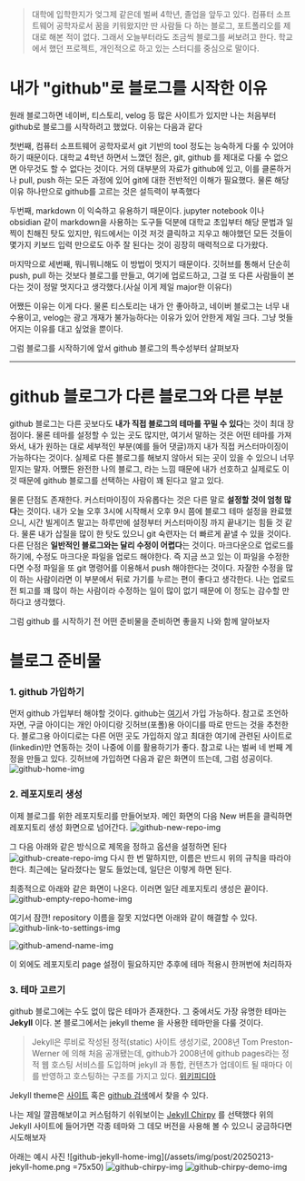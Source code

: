﻿> 대학에 입학한지가 엊그제 같은데 벌써 4학년, 졸업을 앞두고 있다. 컴퓨터 소프트웨어 공학자로서 꿈을 키워왔지만 딴 사람들 다 하는 블로그, 포트폴리오를 제대로 해본 적이 없다. 
> 그래서 오늘부터라도 조금씩 블로그를 써보려고 한다. 학교에서 했던 프로젝트, 개인적으로 하고 있는 스터디를 중심으로 말이다. 

# 내가 "github"로 블로그를 시작한 이유
원래 블로그하면 네이버, 티스토리, velog 등 많은 사이트가 있지만 나는 처음부터 github로 블로그를 시작하려고 했었다. 이유는 다음과 같다

첫번째, 컴퓨터 소프트웨어 공학자로서 git 기반의 tool 정도는 능숙하게 다룰 수 있어야 하기 때문이다. 대학교 4학년 하면서 느꼈던 점은, git, github 를 제대로 다룰 수 없으면 아무것도 할 수 없다는 것이다. 거의 대부분의 자료가 github에 있고, 이를 클론하거나 pull, push 하는 모든 과정에 있어 git에 대한 전반적인 이해가 필요했다. 물론 해당 이유 하나만으로 github를 고르는 것은 설득력이 부족했다

두번째, markdown 이 익숙하고 유용하기 때문이다. jupyter notebook 이나 obsidian 같이 markdown을 사용하는 도구들 덕분에 대학교 초입부터 해당 문법과 일찍이 친해진 탓도 있지만, 워드에서는 이것 저것 클릭하고 지우고 해야했던 모든 것들이 몇가지 키보드 입력 만으로도 아주 잘 된다는 것이 굉장히 매력적으로 다가왔다. 

마지막으로 세번째, 뭐니뭐니해도 이 방법이 멋지기 때문이다. 깃허브를 통해서 단순히 push, pull 하는 것보다 블로그를 만들고, 여기에 업로드하고, 그걸 또 다른 사람들이 본다는 것이 정말 멋지다고 생각했다.(사실 이게 제일 major한 이유다)

어쨌든 이유는 이게 다다. 물론 티스토리는 내가 안 좋아하고, 네이버 블로그는 너무 내수용이고, velog는 광고 개재가 불가능하다는 이유가 있어 안한게 제일 크다. 그냥 멋들어지는 이유를 대고 싶었을 뿐이다.

그럼 블로그를 시작하기에 앞서 github 블로그의 특수성부터 살펴보자

---

# github 블로그가 다른 블로그와 다른 부분

github 블로그는 다른 곳보다도 **내가 직접 블로그의 테마를 꾸밀 수 있다**는 것이 최대 장점이다. 물론 테마를 설정할 수 있는 곳도 많지만, 여기서 말하는 것은 어떤 테마를 가져와서, 내가 원하는 대로 세부적인 부분(예를 들어 댓글)까지 내가 직접 커스터마이징이 가능하다는 것이다. 실제로 다른 블로그를 해보지 않아서 되는 곳이 있을 수 있으니 너무 믿지는 말자. 
어쨌든 완전한 나의 블로그, 라는 느낌 때문에 내가 선호하고 실제로도 이것 때문에 github 블로그를 선택하는 사람이 꽤 된다고 알고 있다. 

물론 단점도 존재한다. 커스터마이징이 자유롭다는 것은 다른 말로 **설정할 것이 엄청 많다**는 것이다. 내가 오늘 오후 3시에 시작해서 오후 9시 쯤에 블로그 테마 설정을 완료했으니, 시간 빌게이츠 말고는 하루만에 설정부터 커스터마이징 까지 끝내기는 힘들 것 같다. 물론 내가 삽질을 많이 한 탓도 있으니 git 숙련자는 더 빠르게 끝낼 수 있을 것이다. 
다른 단점은 **일반적인 블로그와는 달리 수정이 어렵다**는 것이다. 마크다운으로 업로드를 하기에, 수정도 마크다운 파일을 업로드 해야한다. 즉 지금 쓰고 있는 이 파일을 수정한다면 수정 파일을 또 git 명령어를 이용해서 push 해야한다는 것이다. 자잘한 수정을 많이 하는 사람이라면 이 부분에서 뒤로 가기를 누르는 편이 좋다고 생각한다. 나는 업로드 전 퇴고를 꽤 많이 하는 사람이라 수정하는 일이 많이 없기 때문에 이 정도는 감수할 만하다고 생각했다.

그럼 github 를 시작하기 전 어떤 준비물을 준비하면 좋을지 나와 함께 알아보자

# 블로그 준비물

### 1. github 가입하기 

먼저 github 가입부터 해야할 것이다. github는 [여기](https://github.com)서 가입 가능하다. 참고로 조언하자면, 구글 아이디는 개인 아이디랑 깃허브(포폴)용 아이디를 따로 만드는 것을 추천한다. 블로그용 아이디로는 다른 어떤 곳도 가입하지 않고 최대한 여기에 관련된 사이트로(linkedin)만 연동하는 것이 나중에 이를 활용하기가 좋다. 참고로 나는 벌써 네 번째 계정을 만들고 있다. 
깃허브에 가입하면 다음과 같은 화면이 뜨는데, 그럼 성공이다.
![github-home-img](/assets/img/post/20250213-github-home.png)

### 2. 레포지토리 생성
이제 블로그를 위한 레포지토리를 만들어보자. 메인 화면의 다음 New 버튼을 클릭하면 레포지토리 생성 화면으로 넘어간다.
![github-new-repo-img](/assets/img/post/20250213-github-home.png)

그 다음 아래와 같은 방식으로 제목을 정하고 옵션을 설정하면 된다
![github-create-repo-img](/assets/img/post/20250213-create-repo.png)
다시 한 번 말하지만, 이름은 반드시 위의 규칙을 따라야 한다. 최근에는 달라졌다는 말도 들었는데, 일단은 이렇게 하면 된다. 

최종적으로 아래와 같은 화면이 나온다. 이러면 일단 레포지토리 생성은 끝이다.
![github-empty-repo-home-img](/assets/img/post/20250213-empty-repo-home.png)

여기서 잠깐!
repository 이름을 잘못 지었다면 아래와 같이 해결할 수 있다.
![github-link-to-settings-img](/assets/img/post/20250213-link-to-settings.png)

![github-amend-name-img](/assets/img/post/20250213-amend-name.png)

이 외에도 레포지토리 page 설정이 필요하지만 추후에 테마 적용시 한꺼번에 처리하자

### 3. 테마 고르기
github 블로그에는 수도 없이 많은 테마가 존재한다. 그 중에서도 가장 유명한 테마는 **Jekyll** 이다. 본 블로그에서는 jekyll theme 을 사용한 테마만을 다룰 것이다.

> Jekyll은 루비로 작성된 정적(static) 사이트 생성기로, 2008년 Tom Preston-Werner 에 의해 처음 공개됐는데, github가 2008년에 github pages라는 정적 웹 호스팅 서비스를 도입하며 jekyll 과 통합, 컨텐츠가 업데이트 될 때마다 이를 반영하고 호스팅하는 구조를 가지고 있다. [위키피디아](https://en.wikipedia.org/wiki/Jekyll_%28software%29?utm_source=chatgpt.com)

Jekyll theme은 [사이트](http://jekyllthemes.org/) 혹은 [github 검색](https://github.com/topics/jekyll-theme)에서 찾을 수 있다.

나는 제일 깔끔해보이고 커스텀하기 쉬워보이는 [Jekyll Chirpy](http://jekyllthemes.org/themes/jekyll-theme-chirpy/) 를 선택했다
위의 Jekyll 사이트에 들어가면 각종 테마와 그 데모 버전을 사용해 볼 수 있으니 궁금하다면 시도해보자

아래는 예시 사진
![github-jekyll-home-img](/assets/img/post/20250213-jekyll-home.png =75x50)
![github-chirpy-img](/assets/img/post/20250213-chirpy.png)
![github-chirpy-demo-img](/assets/img/post/20250213-chirpy-demo.png)



